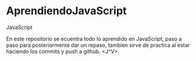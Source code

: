 # AprendiendoJavaScript
JavaScript

En este repositorio se ecuentra todo lo aprendido en JavaScript, paso a paso para posteriormente dar un repaso, tambien sirve
de practica al estar haciendo los commits y push a github. <J^V>.
